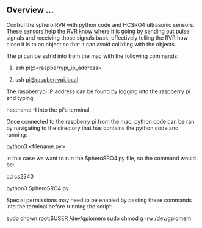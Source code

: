 ## Overview ... 

Control the sphero RVR with python code and HCSRO4 ultrasonic sensors. These sensors help the RVR know where it is going by sending out pulse signals and receiving those signals back, effectively telling the RVR how close it is to an object so that it can avoid colliding with the objects. 

The pi can be ssh'd into from the mac with the following commands: 

1. ssh pi@<raspberrypi_ip_address>

2. ssh pi@raspberrypi.local

The raspberrypi IP address can be found by logging into the raspberry pi and typing: 

hostname -I into the pi's terminal

Once connected to the raspberry pi from the mac, python code can be ran by navigating to the directory that has contains the python code and running: 

python3 <filename.py>

in this case we want to run the SpheroSRO4.py file, so the command would be: 

cd cs2340

python3 SpheroSRO4.py 

Special permissions may need to be enabled by pasting these commands into the terminal before running the script: 

sudo chown root:$USER /dev/gpiomem
sudo chmod g+rw /dev/gpiomem



